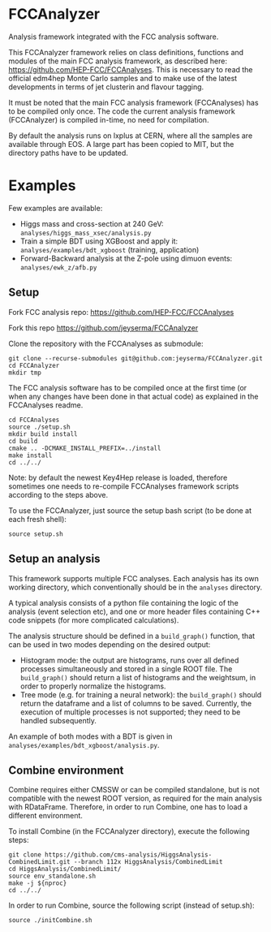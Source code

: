 # FCCAnalyzer
Analysis framework integrated with the FCC analysis software.

This FCCAnalyzer framework relies on class definitions, functions and modules of the main FCC analysis framework, as described here: https://github.com/HEP-FCC/FCCAnalyses. This is necessary to read the official edm4hep Monte Carlo samples and to make use of the latest developments in terms of jet clusterin and flavour tagging.

It must be noted that the main FCC analysis framework (FCCAnalyses) has to be compiled only once. The code the current analysis framework (FCCAnalyzer) is compiled in-time, no need for compilation.

By default the analysis runs on lxplus at CERN, where all the samples are available through EOS. A large part has been copied to MIT, but the directory paths have to be updated.

# Examples

Few examples are available:

- Higgs mass and cross-section at 240 GeV: `analyses/higgs_mass_xsec/analysis.py`
- Train a simple BDT using XGBoost and apply it: `analyses/examples/bdt_xgboost` (training, application)
- Forward-Backward analysis at the Z-pole using dimuon events: `analyses/ewk_z/afb.py`


## Setup
Fork FCC analysis repo: https://github.com/HEP-FCC/FCCAnalyses

Fork this repo https://github.com/jeyserma/FCCAnalyzer

Clone the repository with the FCCAnalyses as submodule:

```shell
git clone --recurse-submodules git@github.com:jeyserma/FCCAnalyzer.git
cd FCCAnalyzer
mkdir tmp
```

The FCC analysis software has to be compiled once at the first time (or when any changes have been done in that actual code) as explained in the FCCAnalyses readme.

```shell
cd FCCAnalyses
source ./setup.sh
mkdir build install
cd build
cmake .. -DCMAKE_INSTALL_PREFIX=../install
make install
cd ../../
```

Note: by default the newest Key4Hep release is loaded, therefore sometimes one needs to re-compile FCCAnalyses framework scripts according to the steps above.

To use the FCCAnalyzer, just source the setup bash script (to be done at each fresh shell):

```shell
source setup.sh
```

## Setup an analysis
This framework supports multiple FCC analyses. Each analysis has its own working directory, which conventionally should be in the `analyses` directory.

A typical analysis consists of a python file containing the logic of the analysis (event selection etc), and one or more header files containing C++ code snippets (for more complicated calculations).

The analysis structure should be defined in a `build_graph()` function, that can be used in two modes depending on the desired output:

- Histogram mode: the output are histograms, runs over all defined processes simultaneously and stored in a single ROOT file. The `build_graph()` should return a list of histograms and the weightsum, in order to properly normalize the histograms.
- Tree mode (e.g. for training a neural network): the `build_graph()` should return the dataframe and a list of columns to be saved. Currently, the execution of multiple processes is not supported; they need to be handled subsequently.

An example of both modes with a BDT is given in `analyses/examples/bdt_xgboost/analysis.py`.

## Combine environment
Combine requires either CMSSW or can be compiled standalone, but is not compatible with the newest ROOT version, as required for the main analysis with RDataFrame. Therefore, in order to run Combine, one has to load a different environment.

To install Combine (in the FCCAnalyzer directory), execute the following steps:

```shell
git clone https://github.com/cms-analysis/HiggsAnalysis-CombinedLimit.git --branch 112x HiggsAnalysis/CombinedLimit
cd HiggsAnalysis/CombinedLimit/
source env_standalone.sh
make -j ${nproc}
cd ../../
```

In order to run Combine, source the following script (instead of setup.sh):

```shell
source ./initCombine.sh
```